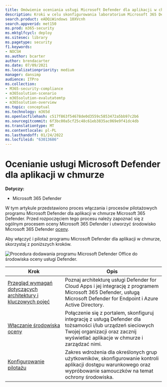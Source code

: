 ```yaml
---
title: Omówienie oceniania usługi Microsoft Defender dla aplikacji w chmurze
description: Kroki w celu skonfigurowania laboratorium Microsoft 365 Defender próbnego lub pilotażowego w celu wypróbowania i obsługi rozwiązania zabezpieczającego zaprojektowanego do ochrony urządzeń, tożsamości, danych i aplikacji w Organizacji.
search.product: eADQiWindows 10XVcnh
search.appverid: met150
ms.prod: m365-security
ms.mktglfcycl: deploy
ms.sitesec: library
ms.pagetype: security
f1.keywords:
- NOCSH
ms.author: bcarter
author: brendacarter
ms.date: 07/09/2021
ms.localizationpriority: medium
manager: dansimp
audience: ITPro
ms.collection:
- M365-security-compliance
- m365solution-scenario
- m365solution-evalutatemtp
- m365solution-overview
ms.topic: conceptual
ms.technology: m365d
ms.openlocfilehash: c517f863f54678de0d3559c5853472a5bb97c2b6
ms.sourcegitcommit: 6f3bc00a5cf25c48c61eb3835ac069e9f41dc4db
ms.translationtype: MT
ms.contentlocale: pl-PL
ms.lasthandoff: 01/24/2022
ms.locfileid: "63013686"
---
```

# <a name="evaluate-microsoft-defender-for-cloud-apps"></a>Ocenianie usługi Microsoft Defender dla aplikacji w chmurze

**Dotyczy:**
- Microsoft 365 Defender


W tym artykule przedstawiono proces włączania i procesów pilotażowych programu Microsoft Defender dla aplikacji w chmurze Microsoft 365 Defender. Przed rozpoczęciem tego procesu należy zapoznać się z ogólnym procesem oceny Microsoft 365 Defender i utworzyć środowisko [](eval-overview.md) Microsoft 365 Defender [oceny](eval-create-eval-environment.md). 
<br>

Aby włączyć i pilotaż programu Microsoft Defender dla aplikacji w chmurze, skorzystaj z poniższych kroków.

![Procedura dodawania programu Microsoft Defender Office do środowiska oceny usługi Defender.](../../media/defender/m365-defender-office-eval-steps.png)



|Krok  |Opis  |
|---------|---------|
|[Przegląd wymagań dotyczących architektury i kluczowych pojęć](eval-defender-mcas-architecture.md)    | Poznaj architekturę usługi Defender for Cloud Apps i jej integrację z programem Microsoft 365 Defender, usługą Microsoft Defender for Endpoint i Azure Active Directory.        |
|[Włączanie środowiska oceny](eval-defender-mcas-enable-eval.md)     | Połączenie się z portalem, skonfiguruj integrację z usługą Defender dla tożsamości i/lub urządzeń sieciowych Twojej organizacji oraz zacznij wyświetlać aplikacje w chmurze i zarządzać nimi.         |
|[Konfigurowanie pilotażu ](eval-defender-mcas-pilot.md)    | Zakres wdrożenia dla określonych grup użytkowników, skonfigurowanie kontroli aplikacji dostępu warunkowego oraz wypróbowanie samouczków na temat ochrony środowiska.       |
